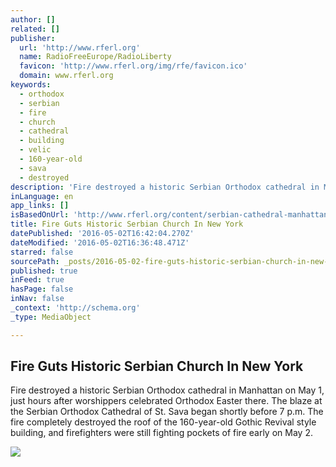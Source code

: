 ```yaml
---
author: []
related: []
publisher:
  url: 'http://www.rferl.org'
  name: RadioFreeEurope/RadioLiberty
  favicon: 'http://www.rferl.org/img/rfe/favicon.ico'
  domain: www.rferl.org
keywords:
  - orthodox
  - serbian
  - fire
  - church
  - cathedral
  - building
  - velic
  - 160-year-old
  - sava
  - destroyed
description: 'Fire destroyed a historic Serbian Orthodox cathedral in Manhattan on May 1, just hours after worshippers celebrated Orthodox Easter there. The blaze at the Serbian Orthodox Cathedral of St. Sava began shortly before 7 p.m. The fire completely destroyed the roof of the 160-year-old Gothic Revival style building, and firefighters were still fighting pockets of fire early on May 2.'
inLanguage: en
app_links: []
isBasedOnUrl: 'http://www.rferl.org/content/serbian-cathedral-manhattan-fire/27710817.html'
title: Fire Guts Historic Serbian Church In New York
datePublished: '2016-05-02T16:42:04.270Z'
dateModified: '2016-05-02T16:36:48.471Z'
starred: false
sourcePath: _posts/2016-05-02-fire-guts-historic-serbian-church-in-new-york.md
published: true
inFeed: true
hasPage: false
inNav: false
_context: 'http://schema.org'
_type: MediaObject

---
```

<article style=""><h1>Fire Guts Historic Serbian Church In New York</h1><p>Fire destroyed a historic Serbian Orthodox cathedral in Manhattan on May 1, just hours after worshippers celebrated Orthodox Easter there. The blaze at the Serbian Orthodox Cathedral of St. Sava began shortly before 7 p.m. The fire completely destroyed the roof of the 160-year-old Gothic Revival style building, and firefighters were still fighting pockets of fire early on May 2.</p><img src="http://gdb.rferl.org/E552A068-C800-4435-ACE2-8A76EAEB22DF_mw1024_mh1024_s.jpg" /></article>